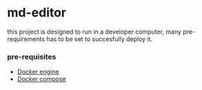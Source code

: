 # md-editor

this project is designed to run in a developer computer, many pre-requirements has to be set to succesfully deploy it.

### pre-requisites
- [Docker engine](https://docs.docker.com/engine/install/)
- [Docker compose](https://docs.docker.com/compose/install/)